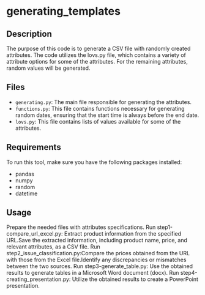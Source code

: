 # generating_templates

## Description
The purpose of this code is to generate a CSV file with randomly created attributes. The code utilizes the lovs.py file, which contains a variety of attribute options for some of the attributes. For the remaining attributes, random values will be generated. 

## Files
- `generating.py`: The main file responsible for generating the attributes.
- `functions.py`: This file contains functions necessary for generating random dates, ensuring that the start time is always before the end date.
- `lovs.py`: This file contains lists of values available for some of the attributes.
## Requirements
To run this tool, make sure you have the following packages installed:
- pandas
- numpy
- random
- datetime

## Usage
Prepare the needed files with attributes specifications.
Run step1-compare_url_excel.py: Extract product information from the specified URL.Save the extracted information, including product name, price, and relevant attributes, as a CSV file.
Run step2_issue_classification.py:Compare the prices obtained from the URL with those from the Excel file.Identify any discrepancies or mismatches between the two sources.
Run step3-generate_table.py: Use the obtained results to generate tables in a Microsoft Word document (docx).
Run step4-creating_presentation.py: Utilize the obtained results to create a PowerPoint presentation.
